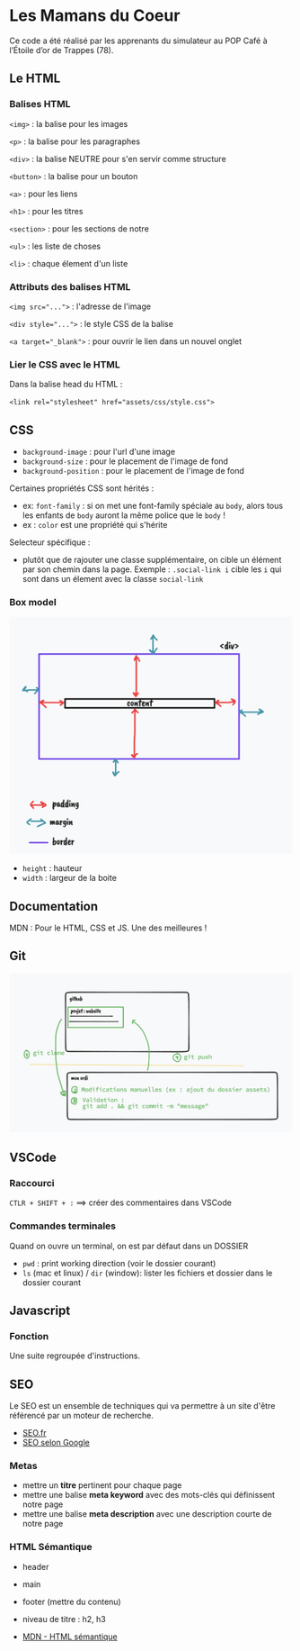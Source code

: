 # Les Mamans du Coeur

Ce code a été réalisé par les apprenants du simulateur au POP Café à l’Étoile d’or de Trappes (78).


## Le HTML

### Balises HTML

`<img>` : la balise pour les images

`<p>` : la balise pour les paragraphes

`<div>` : la balise NEUTRE pour s'en servir comme structure

`<button>` : la balise pour un bouton

`<a>` : pour les liens

`<h1>` : pour les titres

`<section>` : pour les sections de notre

`<ul>` : les liste de choses

`<li>` : chaque élement d'un liste


### Attributs des balises HTML

`<img src="...">` : l'adresse de l'image

`<div style="...">` : le style CSS de la balise

`<a target="_blank">` : pour ouvrir le lien dans un nouvel onglet

### Lier le CSS avec le HTML

Dans la balise head du HTML :

`<link rel="stylesheet" href="assets/css/style.css">`


## CSS

- `background-image` : pour l'url d'une image
- `background-size` : pour le placement de l'image de fond
- `background-position` : pour le placement de l'image de fond

Certaines propriétés CSS sont hérités :
- ex: `font-family` : si on met une font-family spéciale au `body`, alors tous les enfants de `body` auront la même police que le `body` !
- ex : `color` est une propriété qui s'hérite

Selecteur spécifique :
- plutôt que de rajouter une classe supplémentaire, on cible un élément par son chemin dans la page. Exemple : `.social-link i` cible les `i` qui sont dans un élement avec la classe `social-link`


### Box model

![](docs/box-model.png)

- `height` : hauteur
- `width` : largeur de la boite


## Documentation

MDN : Pour le HTML, CSS et JS. Une des meilleures !

## Git

![](docs/github.png)

## VSCode

### Raccourci

`CTLR + SHIFT + :` ==> créer des commentaires dans VSCode

### Commandes terminales

Quand on ouvre un terminal, on est par défaut dans un DOSSIER

- `pwd` : print working direction (voir le dossier courant)
- `ls` (mac et linux) / `dir` (window): lister les fichiers et dossier dans le dossier courant

## Javascript

### Fonction

Une suite regroupée d'instructions.

## SEO

Le SEO est un ensemble de techniques qui va permettre à un site d'être référencé par un moteur de recherche.

- [SEO.fr](https://www.seo.fr/definition/seo-definition)
- [SEO selon Google](https://developers.google.com/search/docs/fundamentals/seo-starter-guide?hl=fr)


### Metas

- mettre un __titre__ pertinent pour chaque page
- mettre une balise __meta keyword__ avec des mots-clés qui définissent notre page
- mettre une balise __meta description__ avec une description courte de notre page

### HTML Sémantique

- header
- main
- footer (mettre du contenu)
- niveau de titre : h2, h3

- [MDN - HTML sémantique](https://developer.mozilla.org/fr/docs/Glossary/Semantics)
